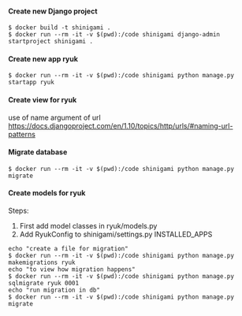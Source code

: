 #### Create new Django project

```shell
$ docker build -t shinigami .
$ docker run --rm -it -v $(pwd):/code shinigami django-admin startproject shinigami .
```

#### Create new app ryuk

```shell
$ docker run --rm -it -v $(pwd):/code shinigami python manage.py startapp ryuk
```

#### Create view for ryuk

use of name argument of url https://docs.djangoproject.com/en/1.10/topics/http/urls/#naming-url-patterns

#### Migrate database

```shell
$ docker run --rm -it -v $(pwd):/code shinigami python manage.py migrate
```

#### Create models for ryuk

Steps:

1. First add model classes in ryuk/models.py
2. Add RyukConfig to shinigami/settings.py INSTALLED_APPS

```shell
echo "create a file for migration"
$ docker run --rm -it -v $(pwd):/code shinigami python manage.py makemigrations ryuk
echo "to view how migration happens"
$ docker run --rm -it -v $(pwd):/code shinigami python manage.py sqlmigrate ryuk 0001
echo "run migration in db"
$ docker run --rm -it -v $(pwd):/code shinigami python manage.py migrate
```

